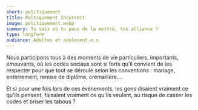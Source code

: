 ```yaml
---
short: politiquement
title: Poltiquement Incorrect
image: politiquement.webp
summary: Tu sais où tu peux de la mettre, ton alliance ?
type: longform
audience: Adultes et adolesent.e.s
---
```


Nous participons tous à des moments de vie particuliers, importants, émouvants, où les codes sociaux sont si forts qu'il convient de les respecter pour que tout se déroule selon les conventions : mariage, enterrement, remise de diplôme, crémaillère....

Et si pour une fois lors de ces événements, les gens disaient vraiment ce qu'ils pensent, faisaient vraiment ce qu'ils veulent, au risque de casser les codes et briser les tabous ?